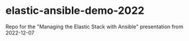 # elastic-ansible-demo-2022
Repo for the "Managing the Elastic Stack with Ansible" presentation from 2022-12-07
